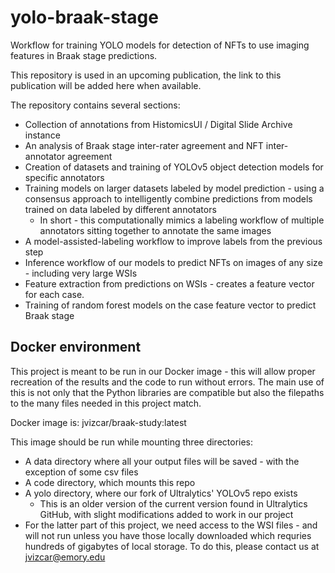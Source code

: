 # yolo-braak-stage
Workflow for training YOLO models for detection of NFTs to use imaging features in Braak stage predictions.

This repository is used in an upcoming publication, the link to this publication will be added here when available.

The repository contains several sections:
* Collection of annotations from HistomicsUI / Digital Slide Archive instance
* An analysis of Braak stage inter-rater agreement and NFT inter-annotator agreement
* Creation of datasets and training of YOLOv5 object detection models for specific annotators
* Training models on larger datasets labeled by model prediction - using a consensus approach to intelligently combine predictions from models trained on data labeled by different annotators
  * In short - this computationally mimics a labeling workflow of multiple annotators sitting together to annotate the same images
* A model-assisted-labeling workflow to improve labels from the previous step
* Inference workflow of our models to predict NFTs on images of any size - including very large WSIs
* Feature extraction from predictions on WSIs - creates a feature vector for each case.
* Training of random forest models on the case feature vector to predict Braak stage

## Docker environment
This project is meant to be run in our Docker image - this will allow proper recreation of the results and the code to run without errors. The main use of this is not only that the Python libraries are compatible but also the filepaths to the many files needed in this project match.

Docker image is: jvizcar/braak-study:latest

This image should be run while mounting three directories:
* A data directory where all your output files will be saved - with the exception of some csv files
* A code directory, which mounts this repo
* A yolo directory, where our fork of Ultralytics' YOLOv5 repo exists
  * This is an older version of the current version found in Ultralytics GitHub, with slight modifications added to work in our project
* For the latter part of this project, we need access to the WSI files - and will not run unless you have those locally downloaded which requries hundreds of gigabytes of local storage. To do this, please contact us at jvizcar@emory.edu

